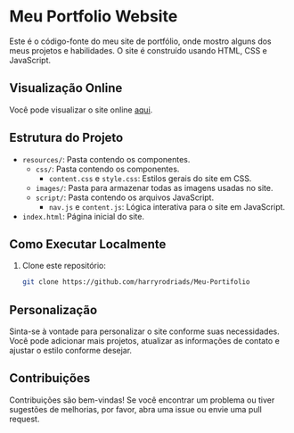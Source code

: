 # Meu Portfolio Website

Este é o código-fonte do meu site de portfólio, onde mostro alguns dos meus projetos e habilidades. O site é construído usando HTML, CSS e JavaScript.

## Visualização Online

Você pode visualizar o site online [aqui](https://harry-portifolio.vercel.app/).

## Estrutura do Projeto

- `resources/`: Pasta contendo os componentes.
  - `css/`: Pasta contendo os componentes.
    - `content.css` e `style.css`: Estilos gerais do site em CSS.
  - `images/`: Pasta para armazenar todas as imagens usadas no site.
  - `script/`: Pasta contendo os arquivos JavaScript.
    - `nav.js` e `content.js`: Lógica interativa para o site em JavaScript.
- `index.html`: Página inicial do site.


## Como Executar Localmente

1. Clone este repositório:

   ```bash
   git clone https://github.com/harryrodriads/Meu-Portifolio

## Personalização

Sinta-se à vontade para personalizar o site conforme suas necessidades. Você pode adicionar mais projetos, atualizar as informações de contato e ajustar o estilo conforme desejar.

## Contribuições

Contribuições são bem-vindas! Se você encontrar um problema ou tiver sugestões de melhorias, por favor, abra uma issue ou envie uma pull request.
